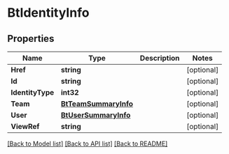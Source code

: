 # BtIdentityInfo

## Properties

Name | Type | Description | Notes
------------ | ------------- | ------------- | -------------
**Href** | **string** |  | [optional] 
**Id** | **string** |  | [optional] 
**IdentityType** | **int32** |  | [optional] 
**Team** | [**BtTeamSummaryInfo**](BTTeamSummaryInfo.md) |  | [optional] 
**User** | [**BtUserSummaryInfo**](BTUserSummaryInfo.md) |  | [optional] 
**ViewRef** | **string** |  | [optional] 

[[Back to Model list]](../README.md#documentation-for-models) [[Back to API list]](../README.md#documentation-for-api-endpoints) [[Back to README]](../README.md)



